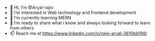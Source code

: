 - 👋 Hi, I’m @Aryal-rajiv
- 👀 I’m interested in Web technology and frontend development
- 🌱 I’m currently learning MERN
- 💞️ I’m ready to share what i know and always looking forward to learn from others
- 📫 Reach me at https://www.linkedin.com/in/rajiv-aryal-3610bb198/

<!---
Aryal-rajiv/Aryal-rajiv is a ✨ special ✨ repository because its `README.md` (this file) appears on your GitHub profile.
You can click the Preview link to take a look at your changes.
--->
